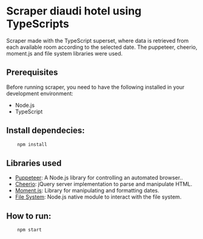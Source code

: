 # Scraper diaudi hotel using TypeScripts

Scraper made with the TypeScript superset, where data is retrieved from each available room according to the selected date. The puppeteer, cheerio, moment.js and file system libraries were used.

## Prerequisites
Before running scraper, you need to have the following installed in your development environment:
- Node.js
- TypeScript

## Install dependecies:
```bash 
    npm install
```
## Libraries used
- [Puppeteer](https://pptr.dev/): A Node.js library for controlling an automated browser..
- [Cheerio](https://cheerio.js.org/): jQuery server implementation to parse and manipulate HTML.
- [Moment.js](https://momentjs.com/): Library for manipulating and formatting dates.
- [File System](https://nodejs.org/api/fs.html): Node.js native module to interact with the file system.

## How to run:
```bash
    npm start
```